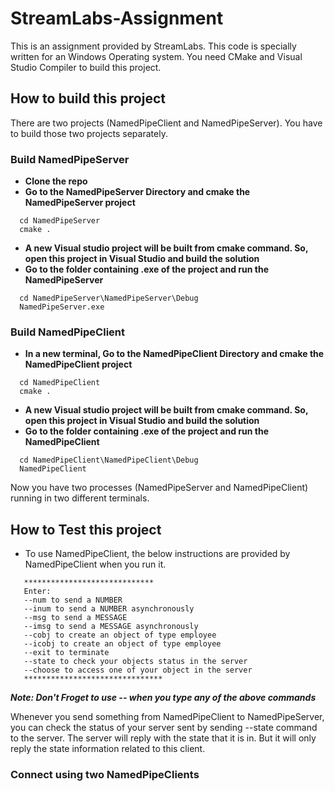 # StreamLabs-Assignment
This is an assignment provided by StreamLabs. This code is specially written 
for an Windows Operating system. You need CMake and Visual Studio Compiler to build this project.

## How to build this project ##
There are two projects (NamedPipeClient and NamedPipeServer). You have to build those two projects 
separately.
### Build NamedPipeServer
- **Clone the repo**
- **Go to the NamedPipeServer Directory and cmake the NamedPipeServer project**

 ```
   cd NamedPipeServer
   cmake .
 ```
 
- **A new Visual studio project will be built from cmake command. So, open this project in Visual Studio and build the solution**
- **Go to the folder containing .exe of the project and run the NamedPipeServer**

```
  cd NamedPipeServer\NamedPipeServer\Debug
  NamedPipeServer.exe
```
### Build NamedPipeClient
- **In a new terminal, Go to the NamedPipeClient Directory and cmake the NamedPipeClient project**

 ```
   cd NamedPipeClient
   cmake .
 ```
 
- **A new Visual studio project will be built from cmake command. So, open this project in Visual Studio and build the solution**
- **Go to the folder containing .exe of the project and run the NamedPipeClient**

```
  cd NamedPipeClient\NamedPipeClient\Debug
  NamedPipeClient
```

Now you have two processes (NamedPipeServer and NamedPipeClient) running in two different terminals.

## How to Test this project ##
  - To use NamedPipeClient, the below instructions are provided by NamedPipeClient when you run it.
  
  ```
     *****************************
     Enter:
     --num to send a NUMBER
     --inum to send a NUMBER asynchronously
     --msg to send a MESSAGE
     --imsg to send a MESSAGE asynchronously
     --cobj to create an object of type employee
     --icobj to create an object of type employee
     --exit to terminate
     --state to check your objects status in the server
     --choose to access one of your object in the server
     *******************************
  ```
  
  ***Note: Don't Froget to use -- when you type any of the above commands***

Whenever you send something from NamedPipeClient to NamedPipeServer, you can check the status of your 
server sent by sending --state command to the server. The server will reply with the state that 
it is in. But it will only reply the state information related to this client.


### Connect using two NamedPipeClients ###


